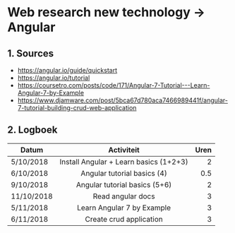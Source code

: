 # Web research new technology -> Angular
## 1. Sources
* https://angular.io/guide/quickstart
* https://angular.io/tutorial
* https://coursetro.com/posts/code/171/Angular-7-Tutorial---Learn-Angular-7-by-Example
* https://www.djamware.com/post/5bca67d780aca7466989441f/angular-7-tutorial-building-crud-web-application

## 2. Logboek
|       Datum       |                    Activiteit                    |        Uren       |
|-------------------|:------------------------------------------------:|------------------:|
|     5/10/2018     |       Install Angular + Learn basics (1+2+3)     |         2         |
|     6/10/2018     |            Angular tutorial basics (4)           |        0.5        |
|     9/10/2018     |           Angular tutorial basics (5+6)          |         2         |
|    11/10/2018     |                Read angular docs                 |         3         |
|     5/11/2018     |            Learn Angular 7 by Example            |         3         |
|     6/11/2018     |            Create crud application               |         3         |
